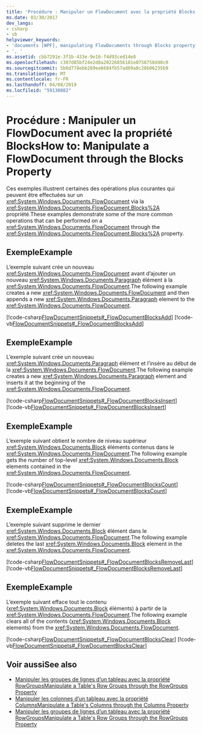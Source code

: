 ```yaml
---
title: 'Procédure : Manipuler un FlowDocument avec la propriété Blocks'
ms.date: 03/30/2017
dev_langs:
- csharp
- vb
helpviewer_keywords:
- 'documents [WPF], manipulating FlowDocuments through Blocks property [WPF], , '
- ', '
ms.assetid: cbb7291e-3f1b-433e-9e16-f4d93ced14e8
ms.openlocfilehash: c307d85bf24e2d8a20226856181e0758758d40c0
ms.sourcegitcommit: 5b6d778ebb269ee6684fb57ad69a8c28b06235b9
ms.translationtype: MT
ms.contentlocale: fr-FR
ms.lasthandoff: 04/08/2019
ms.locfileid: "59130882"
---
```

# <a name="how-to-manipulate-a-flowdocument-through-the-blocks-property"></a><span data-ttu-id="044b8-102">Procédure : Manipuler un FlowDocument avec la propriété Blocks</span><span class="sxs-lookup"><span data-stu-id="044b8-102">How to: Manipulate a FlowDocument through the Blocks Property</span></span>
<span data-ttu-id="044b8-103">Ces exemples illustrent certaines des opérations plus courantes qui peuvent être effectuées sur un <xref:System.Windows.Documents.FlowDocument> via la <xref:System.Windows.Documents.FlowDocument.Blocks%2A> propriété.</span><span class="sxs-lookup"><span data-stu-id="044b8-103">These examples demonstrate some of the more common operations that can be performed on a <xref:System.Windows.Documents.FlowDocument> through the <xref:System.Windows.Documents.FlowDocument.Blocks%2A> property.</span></span>  
  
## <a name="example"></a><span data-ttu-id="044b8-104">Exemple</span><span class="sxs-lookup"><span data-stu-id="044b8-104">Example</span></span>  
 <span data-ttu-id="044b8-105">L’exemple suivant crée un nouveau <xref:System.Windows.Documents.FlowDocument> avant d’ajouter un nouveau <xref:System.Windows.Documents.Paragraph> élément à la <xref:System.Windows.Documents.FlowDocument>.</span><span class="sxs-lookup"><span data-stu-id="044b8-105">The following example creates a new <xref:System.Windows.Documents.FlowDocument> and then appends a new <xref:System.Windows.Documents.Paragraph> element to the <xref:System.Windows.Documents.FlowDocument>.</span></span>  
  
 [!code-csharp[FlowDocumentSnippets#_FlowDocumentBlocksAdd](~/samples/snippets/csharp/VS_Snippets_Wpf/FlowDocumentSnippets/CSharp/Window1.xaml.cs#_flowdocumentblocksadd)]
 [!code-vb[FlowDocumentSnippets#_FlowDocumentBlocksAdd](~/samples/snippets/visualbasic/VS_Snippets_Wpf/FlowDocumentSnippets/visualbasic/window1.xaml.vb#_flowdocumentblocksadd)]  
  
## <a name="example"></a><span data-ttu-id="044b8-106">Exemple</span><span class="sxs-lookup"><span data-stu-id="044b8-106">Example</span></span>  
 <span data-ttu-id="044b8-107">L’exemple suivant crée un nouveau <xref:System.Windows.Documents.Paragraph> élément et l’insère au début de la <xref:System.Windows.Documents.FlowDocument>.</span><span class="sxs-lookup"><span data-stu-id="044b8-107">The following example creates a new <xref:System.Windows.Documents.Paragraph> element and inserts it at the beginning of the <xref:System.Windows.Documents.FlowDocument>.</span></span>  
  
 [!code-csharp[FlowDocumentSnippets#_FlowDocumentBlocksInsert](~/samples/snippets/csharp/VS_Snippets_Wpf/FlowDocumentSnippets/CSharp/Window1.xaml.cs#_flowdocumentblocksinsert)]
 [!code-vb[FlowDocumentSnippets#_FlowDocumentBlocksInsert](~/samples/snippets/visualbasic/VS_Snippets_Wpf/FlowDocumentSnippets/visualbasic/window1.xaml.vb#_flowdocumentblocksinsert)]  
  
## <a name="example"></a><span data-ttu-id="044b8-108">Exemple</span><span class="sxs-lookup"><span data-stu-id="044b8-108">Example</span></span>  
 <span data-ttu-id="044b8-109">L’exemple suivant obtient le nombre de niveau supérieur <xref:System.Windows.Documents.Block> éléments contenus dans le <xref:System.Windows.Documents.FlowDocument>.</span><span class="sxs-lookup"><span data-stu-id="044b8-109">The following example gets the number of top-level <xref:System.Windows.Documents.Block> elements contained in the <xref:System.Windows.Documents.FlowDocument>.</span></span>  
  
 [!code-csharp[FlowDocumentSnippets#_FlowDocumentBlocksCount](~/samples/snippets/csharp/VS_Snippets_Wpf/FlowDocumentSnippets/CSharp/Window1.xaml.cs#_flowdocumentblockscount)]
 [!code-vb[FlowDocumentSnippets#_FlowDocumentBlocksCount](~/samples/snippets/visualbasic/VS_Snippets_Wpf/FlowDocumentSnippets/visualbasic/window1.xaml.vb#_flowdocumentblockscount)]  
  
## <a name="example"></a><span data-ttu-id="044b8-110">Exemple</span><span class="sxs-lookup"><span data-stu-id="044b8-110">Example</span></span>  
 <span data-ttu-id="044b8-111">L’exemple suivant supprime le dernier <xref:System.Windows.Documents.Block> élément dans le <xref:System.Windows.Documents.FlowDocument>.</span><span class="sxs-lookup"><span data-stu-id="044b8-111">The following example deletes the last <xref:System.Windows.Documents.Block> element in the <xref:System.Windows.Documents.FlowDocument>.</span></span>  
  
 [!code-csharp[FlowDocumentSnippets#_FlowDocumentBlocksRemoveLast](~/samples/snippets/csharp/VS_Snippets_Wpf/FlowDocumentSnippets/CSharp/Window1.xaml.cs#_flowdocumentblocksremovelast)]
 [!code-vb[FlowDocumentSnippets#_FlowDocumentBlocksRemoveLast](~/samples/snippets/visualbasic/VS_Snippets_Wpf/FlowDocumentSnippets/visualbasic/window1.xaml.vb#_flowdocumentblocksremovelast)]  
  
## <a name="example"></a><span data-ttu-id="044b8-112">Exemple</span><span class="sxs-lookup"><span data-stu-id="044b8-112">Example</span></span>  
 <span data-ttu-id="044b8-113">L’exemple suivant efface tout le contenu (<xref:System.Windows.Documents.Block> éléments) à partir de la <xref:System.Windows.Documents.FlowDocument>.</span><span class="sxs-lookup"><span data-stu-id="044b8-113">The following example clears all of the contents (<xref:System.Windows.Documents.Block> elements) from the <xref:System.Windows.Documents.FlowDocument>.</span></span>  
  
 [!code-csharp[FlowDocumentSnippets#_FlowDocumentBlocksClear](~/samples/snippets/csharp/VS_Snippets_Wpf/FlowDocumentSnippets/CSharp/Window1.xaml.cs#_flowdocumentblocksclear)]
 [!code-vb[FlowDocumentSnippets#_FlowDocumentBlocksClear](~/samples/snippets/visualbasic/VS_Snippets_Wpf/FlowDocumentSnippets/visualbasic/window1.xaml.vb#_flowdocumentblocksclear)]  
  
## <a name="see-also"></a><span data-ttu-id="044b8-114">Voir aussi</span><span class="sxs-lookup"><span data-stu-id="044b8-114">See also</span></span>

- [<span data-ttu-id="044b8-115">Manipuler les groupes de lignes d’un tableau avec la propriété RowGroups</span><span class="sxs-lookup"><span data-stu-id="044b8-115">Manipulate a Table's Row Groups through the RowGroups Property</span></span>](how-to-manipulate-table-row-groups-through-the-rowgroups-property.md)
- [<span data-ttu-id="044b8-116">Manipuler les colonnes d’un tableau avec la propriété Columns</span><span class="sxs-lookup"><span data-stu-id="044b8-116">Manipulate a Table's Columns through the Columns Property</span></span>](how-to-manipulate-table-columns-through-the-columns-property.md)
- [<span data-ttu-id="044b8-117">Manipuler les groupes de lignes d’un tableau avec la propriété RowGroups</span><span class="sxs-lookup"><span data-stu-id="044b8-117">Manipulate a Table's Row Groups through the RowGroups Property</span></span>](how-to-manipulate-table-row-groups-through-the-rowgroups-property.md)
